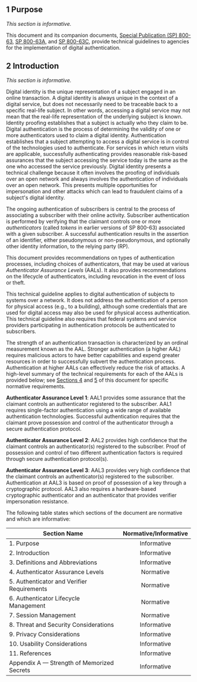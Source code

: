 <a name="sec1"></a>

## 1 Purpose

_This section is informative._

This document and its companion documents, [Special Publication (SP) 800-63](sp800-63-3.html), [SP 800-63A](sp800-63a.html), and [SP 800-63C](sp800-63c.html), provide technical guidelines to agencies for the implementation of digital authentication.

<a name="sec2"></a>

## 2 Introduction

_This section is informative._

Digital identity is the unique representation of a subject engaged in an online transaction. A digital identity is always unique in the context of a digital service, but does not necessarily need to be traceable back to a specific real-life subject. In other words, accessing a digital service may not mean that the real-life representation of the underlying subject is known. Identity proofing establishes that a subject is actually who they claim to be. Digital authentication is the process of determining the validity of one or more authenticators used to claim a digital identity. Authentication establishes that a subject attempting to access a digital service is in control of the technologies used to authenticate. For services in which return visits are applicable, successfully authenticating provides reasonable risk-based assurances that the subject accessing the service today is the same as the one who accessed the service previously. Digital identity presents a technical challenge because it often involves the proofing of individuals over an open network and always involves the authentication of individuals over an open network. This presents multiple opportunities for impersonation and other attacks which can lead to fraudulent claims of a subject's digital identity.

The ongoing authentication of subscribers is central to the process of associating a subscriber with their online activity. Subscriber authentication is performed by verifying that the claimant controls one or more *authenticators* (called *tokens* in earlier versions of SP 800-63) associated with a given subscriber. A successful authentication results in the assertion of an identifier, either pseudonymous or non-pseudonymous, and optionally other identity information, to the relying party (RP).

This document provides recommendations on types of authentication processes, including choices of authenticators, that may be used at various *Authenticator Assurance Levels* (AALs). It also provides recommendations on the lifecycle of authenticators, including revocation in the event of loss or theft.

This technical guideline applies to digital authentication of subjects to systems over a network. It does not address the authentication of a person for physical access (e.g., to a building), although some credentials that are used for digital access may also be used for physical access authentication. This technical guideline also requires that federal systems and service providers participating in authentication protocols be authenticated to subscribers.

The strength of an authentication transaction is characterized by an ordinal measurement known as the AAL. Stronger authentication (a higher AAL) requires malicious actors to have better capabilities and expend greater resources in order to successfully subvert the authentication process. Authentication at higher AALs can effectively reduce the risk of attacks. A high-level summary of the technical requirements for each of the AALs is provided below; see [Sections 4](#sec4) and [5](#sec5) of this document for specific normative requirements.

**Authenticator Assurance Level 1**: AAL1 provides some assurance that the claimant controls an authenticator registered to the subscriber. AAL1 requires single-factor authentication using a wide range of available authentication technologies. Successful authentication requires that the claimant prove possession and control of the authenticator through a secure authentication protocol.

**Authenticator Assurance Level 2**: AAL2 provides high confidence that the claimant controls an authenticator(s) registered to the subscriber. Proof of possession and control of two different authentication factors is required through secure authentication protocol(s).

**Authenticator Assurance Level 3**: AAL3 provides very high confidence that the claimant controls an authenticator(s) registered to the subscriber. Authentication at AAL3 is based on proof of possession of a key through a cryptographic protocol. AAL3 also requires a hardware-based cryptographic authenticator and an authenticator that provides verifier impersonation resistance.

The following table states which sections of the document are normative and which are informative:

|Section Name|Normative/Informative|
|----|:--:|
|1. Purpose|Informative|
|2. Introduction|Informative|
|3. Definitions and Abbreviations|Informative|
|4. Authenticator Assurance Levels|Normative|
|5. Authenticator and Verifier Requirements|Normative|
|6. Authenticator Lifecycle Management|Normative|
|7. Session Management|Normative|
|8. Threat and Security Considerations|Informative|
|9. Privacy Considerations|Informative|
|10. Usability Considerations|Informative|
|11. References|Informative|
|Appendix A &mdash; Strength of Memorized Secrets|Informative|
